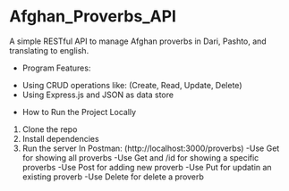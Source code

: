 # Afghan_Proverbs_API

A simple RESTful API to manage Afghan proverbs in Dari, Pashto, and translating to english.

* Program Features:

- Using CRUD operations like: (Create, Read, Update, Delete)
- Using Express.js and JSON as data store


* How to Run the Project Locally

1. Clone the repo
2. Install dependencies
3. Run the server
In Postman: (http://localhost:3000/proverbs)
-Use Get for showing all proverbs
-Use Get and /id for showing a specific proverbs
-Use Post for adding new proverb
-Use Put for updatin an existing proverb
-Use Delete for delete a proverb
